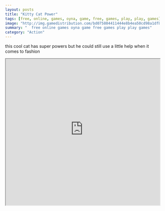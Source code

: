 ```yaml
---
layout: posts
title: "Kitty Cat Power"
tags: [free, online, games, oyna, game, free, games, play, play, games]
image: "http://img.gamedistribution.com/bd075804411444e8b4ea50cd98a1dfb1.jpg"
summary: "  free online games oyna game free games play play games"
category: "Action"
---
```


this cool cat has super powers but he could still use a little help when it comes to fashion

<iframe width="100%" height="480px;" src="http://html5.gamedistribution.com/bd075804411444e8b4ea50cd98a1dfb1/"></iframe>